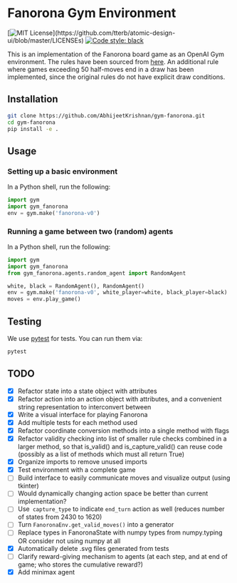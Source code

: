 # Fanorona Gym Environment

[![MIT License](https://img.shields.io/apm/l/atomic-design-ui.svg?)](https://github.com/tterb/atomic-design-ui/blob/master/LICENSEs)
[![Code style: black](https://img.shields.io/badge/code%20style-black-000000.svg)](https://github.com/psf/black)

This is an implementation of the Fanorona board game as an OpenAI Gym environment. The rules have
been sourced from [here](https://www.mindsports.nl/index.php/the-pit/528-fanorona). An additional
rule where games exceeding 50 half-moves end in a draw has been implemented, since the original
rules do not have explicit draw conditions.

## Installation

```bash
git clone https://github.com/AbhijeetKrishnan/gym-fanorona.git
cd gym-fanorona
pip install -e .
```

## Usage

### Setting up a basic environment

In a Python shell, run the following:

```python
import gym
import gym_fanorona
env = gym.make('fanorona-v0')
```

### Running a game between two (random) agents

In a Python shell, run the following:

```python
import gym
import gym_fanorona
from gym_fanorona.agents.random_agent import RandomAgent

white, black = RandomAgent(), RandomAgent()
env = gym.make('fanorona-v0', white_player=white, black_player=black)
moves = env.play_game()
```

## Testing

We use [pytest](http://doc.pytest.org/) for tests. You can run them via:

```bash
pytest
```

## TODO

- [x] Refactor state into a state object with attributes
- [x] Refactor action into an action object with attributes, and a convenient string representation to interconvert between
- [x] Write a visual interface for playing Fanorona
- [x] Add multiple tests for each method used
- [x] Refactor coordinate conversion methods into a single method with flags
- [x] Refactor validity checking into list of smaller rule checks combined in a larger method, so that is_valid() and is_capture_valid() can reuse code (possibly as a list of methods which must all return True)
- [x] Organize imports to remove unused imports
- [x] Test environment with a complete game
- [ ] Build interface to easily communicate moves and visualize output (using tkinter)
- [ ] Would dynamically changing action space be better than current implementation?
- [ ] Use` capture_type` to indicate `end_turn` action as well (reduces number of states from 2430 to 1620)
- [ ] Turn `FanoronaEnv.get_valid_moves()` into a generator
- [ ] Replace types in FanoronaState with numpy types from numpy.typing OR consider not using numpy at all
- [x] Automatically delete .svg files generated from tests
- [ ] Clarify reward-giving mechanism to agents (at each step, and at end of game; who stores the cumulative reward?)
- [x] Add minimax agent
